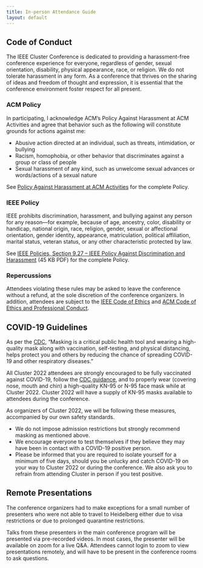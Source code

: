 ```yaml
---
title: In-person Attendance Guide
layout: default
---
```



## Code of Conduct

The IEEE Cluster Conference is dedicated to providing a harassment-free conference experience for everyone, regardless of gender, sexual orientation, disability, physical appearance, race, or religion. We do not tolerate harassment in any form. As a conference that thrives on the sharing of ideas and freedom of thought and expression, it is essential that the conference environment foster respect for all present.


### ACM Policy

In participating, I acknowledge ACM’s Policy Against Harassment at ACM Activities and agree that behavior such as the following will constitute grounds for actions against me:



* Abusive action directed at an individual, such as threats, intimidation, or bullying
* Racism, homophobia, or other behavior that discriminates against a group or class of people
* Sexual harassment of any kind, such as unwelcome sexual advances or words/actions of a sexual nature

See [Policy Against Harassment at ACM Activities](https://www.acm.org/about-acm/policy-against-harassment) for the complete Policy.


### IEEE Policy

IEEE prohibits discrimination, harassment, and bullying against any person for any reason—for example, because of age, ancestry, color, disability or handicap, national origin, race, religion, gender, sexual or affectional orientation, gender identity, appearance, matriculation, political affiliation, marital status, veteran status, or any other characteristic protected by law.

See [IEEE Policies, Section 9.27 – IEEE Policy Against Discrimination and Harassment](https://www.ieee.org/content/dam/ieee-org/ieee/web/org/about/whatis/nondiscrimination.pdf) (45 KB PDF) for the complete Policy.


### Repercussions

Attendees violating these rules may be asked to leave the conference without a refund, at the sole discretion of the conference organizers. In addition, attendees are subject to the [IEEE Code of Ethics](https://www.ieee.org/about/corporate/governance/p7-8.html) and [ACM Code of Ethics and Professional Conduct](http://www.acm.org/about-acm/acm-code-of-ethics-and-professional-conduct).


## COVID-19 Guidelines

As per the [CDC](https://www.cdc.gov/coronavirus/2019-ncov/prevent-getting-sick/masks.html), “Masking is a critical public health tool and wearing a high-quality mask along with vaccination, self-testing, and physical distancing, helps protect you and others by reducing the chance of spreading COVID-19 and other respiratory diseases.”

All Cluster 2022 attendees are strongly encouraged to be fully vaccinated against COVID-19, follow the [CDC guidance](https://www.cdc.gov/media/releases/2022/p0811-covid-guidance.html), and to properly wear (covering nose, mouth and chin) a high-quality KN-95 or N-95 face mask while at Cluster 2022. Cluster 2022 will have a supply of KN-95 masks available to attendees during the conference.

As organizers of Cluster 2022, we will be following these measures, accompanied by our own safety standards.



* We do not impose admission restrictions but strongly recommend masking as mentioned above.
* We encourage everyone to test themselves if they believe they may have been in contact with a COVID-19 positive person.
* Please be informed that you are required to isolate yourself for a minimum of five days, should you be unlucky and catch COVID-19 on your way to Cluster 2022 or during the conference. We also ask you to refrain from attending Cluster in person if you test positive.


## Remote Presentations

The conference organizers had to make exceptions for a small number of presenters who were not able to travel to Heidelberg either due to visa restrictions or due to prolonged quarantine restrictions.

Talks from these presenters in the main conference program will be presented via pre-recorded videos. In most cases, the presenter will be available on zoom for a live Q&A. Attendees cannot login to zoom to view presentations remotely, and will have to be present in the conference rooms to ask questions.
